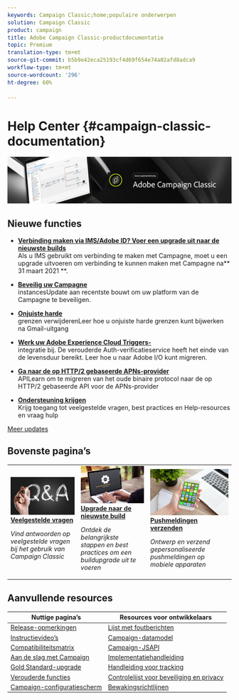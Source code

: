```yaml
---
keywords: Campaign Classic;home;populaire onderwerpen
solution: Campaign Classic
product: campaign
title: Adobe Campaign Classic-productdocumentatie
topic: Premium
translation-type: tm+mt
source-git-commit: b5b9e42eca25193cf4d69f654e74a02afd8adca9
workflow-type: tm+mt
source-wordcount: '296'
ht-degree: 60%

---
```



# Help Center {#campaign-classic-documentation}

![](platform/using/assets/do-not-localize/banner_acc_doc.jpg)

## Nieuwe functies

* **[Verbinding maken via IMS/Adobe ID? Voer een upgrade uit naar de nieuwste builds](integrations/using/about-adobe-id.md)**<br/> Als u IMS gebruikt om verbinding te maken met Campagne, moet u een upgrade uitvoeren om verbinding te kunnen maken met Campagne na** 31 maart 2021 **.

* **[Beveilig uw Campagne ](https://helpx.adobe.com/nl/campaign/kb/gold-standard-upgrade.html)**<br/> instancesUpdate aan recentste bouwt om uw platform van de Campagne te beveiligen.

* **[Onjuiste harde ](https://helpx.adobe.com/campaign/kb/update-bounce-qualification.html)**<br/> grenzen verwijderenLeer hoe u onjuiste harde grenzen kunt bijwerken na Gmail-uitgang

* **[Werk uw Adobe Experience Cloud Triggers-](integrations/using/configuring-adobe-io.md)**<br/> integratie bij. De verouderde Auth-verificatieservice heeft het einde van de levensduur bereikt. Leer hoe u naar Adobe I/O kunt migreren.

* **[Ga naar de op HTTP/2 gebaseerde APNs-provider ](https://helpx.adobe.com/campaign/kb/migrate-to-apns-http2.html)**<br/> APILearn om te migreren van het oude binaire protocol naar de op HTTP/2 gebaseerde API voor de APNs-provider

* **[Ondersteuning krijgen](https://helpx.adobe.com/nl/campaign/kb/ac-support.html)**<br/>
Krijg toegang tot veelgestelde vragen, best practices en Help-resources en vraag hulp

[Meer updates](/help/rn/using/documentation-updates.md)

## Bovenste pagina’s

<table>
<tr>
  <td>
    <a href="platform/using/common-questions.md">
      <img alt="Veelgestelde vragen" src="platform/using/assets/FAQ.png"/>
    </a>
    <div>
      <a href="platform/using/common-questions.md">
    <strong>Veelgestelde vragen</strong>
    </a>
    </div>
    <p>
    <em>Vind antwoorden op veelgestelde vragen bij het gebruik van Campaign Classic</em>
    <p>
  </td>
   <td>
    <a href="production/using/build-upgrade.md">
      <img alt="Buildupgrade" src="platform/using/assets/upgrade.png" />
    </a>
    <div>
      <a href="production/using/build-upgrade.md">
    <strong>Upgrade naar de nieuwste build</strong>
    </a>
    </div>
    <p>
    <em>Ontdek de belangrijkste stappen en best practices om een buildupgrade uit te voeren</em>
    <p>
  </td>
  <td>
    <a href="delivery/using/creating-notifications.md">
       <img alt="Pushmeldingen" src="platform/using/assets/push.png" />
    </a>
    <div>
       <a href="delivery/using/creating-notifications.md">
    <strong>Pushmeldingen verzenden</strong>
    </a>
    </div>
    <p>
    <em>Ontwerp en verzend gepersonaliseerde pushmeldingen op mobiele apparaten</em>
    <p>
  </td>
</tr>
</table>

## Aanvullende resources

| Nuttige pagina’s | Resources voor ontwikkelaars |
|---|---|
| [Release-opmerkingen](/help/rn/using/latest-release.md) | [Lijst met foutberichten](https://docs.adobe.com/content/help/en/campaign-classic/technicalresources/error_messages/error_codes.html) |
| [Instructievideo’s](https://experienceleague.adobe.com/docs/campaign-classic-learn/tutorials/overview.html?lang=nl) | [Campaign-datamodel](configuration/using/about-data-model.md) |
| [Compatibiliteitsmatrix](rn/using/compatibility-matrix.md) | [Campaign-JSAPI](https://docs.adobe.com/content/help/en/campaign-classic/technicalresources/api/p-1.html) |
| [Aan de slag met Campaign](platform/using/about-adobe-campaign-classic.md) | [Implementatiehandleiding](https://helpx.adobe.com/nl/campaign/kb/acc-implementation.html) |
| [Gold Standard-upgrade](https://helpx.adobe.com/nl/campaign/kb/gold-standard.html) | [Handleiding voor tracking](https://helpx.adobe.com/nl/campaign/kb/acc-tracking.html) |
| [Verouderde functies](rn/using/deprecated-features.md) | [Controlelijst voor beveiliging en privacy](https://helpx.adobe.com/nl/campaign/kb/acc-security.html) |
| [Campaign-configuratiescherm](https://experienceleague.adobe.com/docs/control-panel/using/control-panel-home.html) | [Bewakingsrichtlijnen](production/using/monitoring-guidelines.md) |

